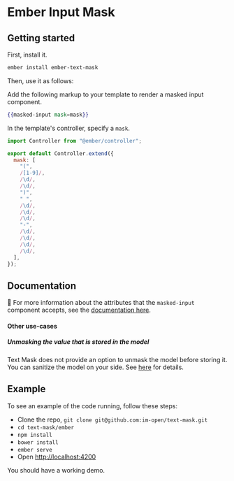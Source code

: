 # Ember Input Mask

## Getting started

First, install it.

```bash
ember install ember-text-mask
```

Then, use it as follows:

Add the following markup to your template to render a masked input component.

```hbs
{{masked-input mask=mask}}
```

In the template's controller, specify a `mask`.

```js
import Controller from "@ember/controller";

export default Controller.extend({
  mask: [
    "(",
    /[1-9]/,
    /\d/,
    /\d/,
    ")",
    " ",
    /\d/,
    /\d/,
    /\d/,
    "-",
    /\d/,
    /\d/,
    /\d/,
    /\d/,
  ],
});
```

## Documentation

&#x1F4CD; For more information about the attributes that the `masked-input` component accepts, see the
[documentation here](https://github.com/im-open/text-mask/blob/master/componentDocumentation.md#readme).

#### Other use-cases

##### Unmasking the value that is stored in the model

Text Mask does not provide an option to unmask the model before storing it. You can sanitize the model on your
side. See [here](https://github.com/im-open/text-mask/issues/109) for details.

## Example

To see an example of the code running, follow these steps:

- Clone the repo, `git clone git@github.com:im-open/text-mask.git`
- `cd text-mask/ember`
- `npm install`
- `bower install`
- `ember serve`
- Open [http://localhost:4200](http://localhost:4200)

You should have a working demo.
